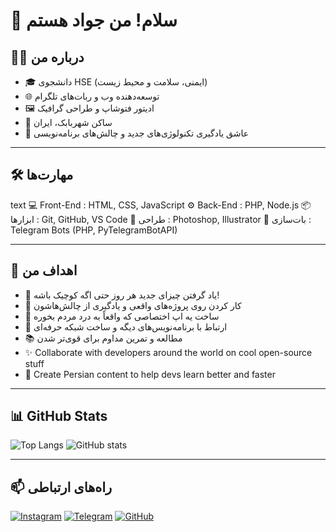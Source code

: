 # 👋 سلام! من جواد هستم

## 🧑‍💻 درباره من

- 🎓 دانشجوی HSE (ایمنی، سلامت و محیط زیست)
- 🌐 توسعه‌دهنده وب و ربات‌های تلگرام
- 🖼️ ادیتور فتوشاپ و طراحی گرافیک
- 🏡 ساکن شهربابک، ایران
- 🚀 عاشق یادگیری تکنولوژی‌های جدید و چالش‌های برنامه‌نویسی

---

## 🛠️ مهارت‌ها

text
💻 Front-End      : HTML, CSS, JavaScript
⚙️ Back-End       : PHP, Node.js
📦 ابزارها         : Git, GitHub, VS Code
🎨 طراحی          : Photoshop, Illustrator
🤖 بات‌سازی       : Telegram Bots (PHP, PyTelegramBotAPI)


---

## 🎯 اهداف من

- 🌱 یاد گرفتن چیزای جدید هر روز حتی اگه کوچیک باشه!
- 🔧 کار کردن روی پروژه‌های واقعی و یادگیری از چالش‌هاشون
- 🚀 ساخت یه اپ اختصاصی که واقعاً به درد مردم بخوره
- 💬 ارتباط با برنامه‌نویس‌های دیگه و ساخت شبکه حرفه‌ای
- 📚 مطالعه و تمرین مداوم برای قوی‌تر شدن
- ✨ Collaborate with developers around the world on cool open-source stuff
- 🎥 Create Persian content to help devs learn better and faster

---

## 📊 GitHub Stats

![Top Langs](https://github-readme-stats.vercel.app/api/top-langs/?username=yourusername&layout=compact&theme=radical)
![GitHub stats](https://github-readme-stats.vercel.app/api?username=yourusername&show_icons=true&theme=radical)

---

## 📫 راه‌های ارتباطی

[![Instagram](https://img.shields.io/badge/Instagram-E4405F?style=for-the-badge&logo=instagram&logoColor=white)](https://instagram.com/Javad.sec)
[![Telegram](https://img.shields.io/badge/Telegram-26A5E4?style=for-the-badge&logo=telegram&logoColor=white)](https://t.me/Im_Crackere_Iran)
[![GitHub](https://img.shields.io/badge/GitHub-333?style=for-the-badge&logo=github&logoColor=white)](https://github.com/JavadSec)
